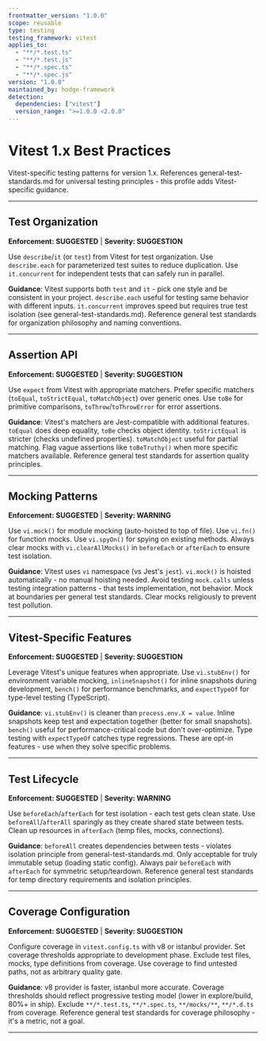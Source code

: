 ```yaml
---
frontmatter_version: "1.0.0"
scope: reusable
type: testing
testing_framework: vitest
applies_to:
  - "**/*.test.ts"
  - "**/*.test.js"
  - "**/*.spec.ts"
  - "**/*.spec.js"
version: "1.0.0"
maintained_by: hodge-framework
detection:
  dependencies: ["vitest"]
  version_range: ">=1.0.0 <2.0.0"
---
```


# Vitest 1.x Best Practices

Vitest-specific testing patterns for version 1.x. References general-test-standards.md for universal testing principles - this profile adds Vitest-specific guidance.

---

## Test Organization
**Enforcement: SUGGESTED** | **Severity: SUGGESTION**

Use `describe`/`it` (or `test`) from Vitest for test organization. Use `describe.each` for parameterized test suites to reduce duplication. Use `it.concurrent` for independent tests that can safely run in parallel.

**Guidance**: Vitest supports both `test` and `it` - pick one style and be consistent in your project. `describe.each` useful for testing same behavior with different inputs. `it.concurrent` improves speed but requires true test isolation (see general-test-standards.md). Reference general test standards for organization philosophy and naming conventions.

---

## Assertion API
**Enforcement: SUGGESTED** | **Severity: SUGGESTION**

Use `expect` from Vitest with appropriate matchers. Prefer specific matchers (`toEqual`, `toStrictEqual`, `toMatchObject`) over generic ones. Use `toBe` for primitive comparisons, `toThrow`/`toThrowError` for error assertions.

**Guidance**: Vitest's matchers are Jest-compatible with additional features. `toEqual` does deep equality, `toBe` checks object identity. `toStrictEqual` is stricter (checks undefined properties). `toMatchObject` useful for partial matching. Flag vague assertions like `toBeTruthy()` when more specific matchers available. Reference general test standards for assertion quality principles.

---

## Mocking Patterns
**Enforcement: SUGGESTED** | **Severity: WARNING**

Use `vi.mock()` for module mocking (auto-hoisted to top of file). Use `vi.fn()` for function mocks. Use `vi.spyOn()` for spying on existing methods. Always clear mocks with `vi.clearAllMocks()` in `beforeEach` or `afterEach` to ensure test isolation.

**Guidance**: Vitest uses `vi` namespace (vs Jest's `jest`). `vi.mock()` is hoisted automatically - no manual hoisting needed. Avoid testing `mock.calls` unless testing integration patterns - that tests implementation, not behavior. Mock at boundaries per general test standards. Clear mocks religiously to prevent test pollution.

---

## Vitest-Specific Features
**Enforcement: SUGGESTED** | **Severity: SUGGESTION**

Leverage Vitest's unique features when appropriate. Use `vi.stubEnv()` for environment variable mocking, `inlineSnapshot()` for inline snapshots during development, `bench()` for performance benchmarks, and `expectTypeOf` for type-level testing (TypeScript).

**Guidance**: `vi.stubEnv()` is cleaner than `process.env.X = value`. Inline snapshots keep test and expectation together (better for small snapshots). `bench()` useful for performance-critical code but don't over-optimize. Type testing with `expectTypeOf` catches type regressions. These are opt-in features - use when they solve specific problems.

---

## Test Lifecycle
**Enforcement: SUGGESTED** | **Severity: WARNING**

Use `beforeEach`/`afterEach` for test isolation - each test gets clean state. Use `beforeAll`/`afterAll` sparingly as they create shared state between tests. Clean up resources in `afterEach` (temp files, mocks, connections).

**Guidance**: `beforeAll` creates dependencies between tests - violates isolation principle from general-test-standards.md. Only acceptable for truly immutable setup (loading static config). Always pair `beforeEach` with `afterEach` for symmetric setup/teardown. Reference general test standards for temp directory requirements and isolation principles.

---

## Coverage Configuration
**Enforcement: SUGGESTED** | **Severity: SUGGESTION**

Configure coverage in `vitest.config.ts` with v8 or istanbul provider. Set coverage thresholds appropriate to development phase. Exclude test files, mocks, type definitions from coverage. Use coverage to find untested paths, not as arbitrary quality gate.

**Guidance**: v8 provider is faster, istanbul more accurate. Coverage thresholds should reflect progressive testing model (lower in explore/build, 80%+ in ship). Exclude `**/*.test.ts`, `**/*.spec.ts`, `**/mocks/**`, `**/*.d.ts` from coverage. Reference general test standards for coverage philosophy - it's a metric, not a goal.

---
